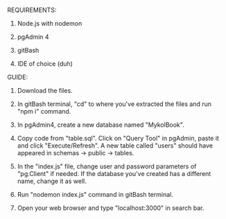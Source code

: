 REQUIREMENTS:

1. Node.js with nodemon

2. pgAdmin 4

3. gitBash

4. IDE of choice (duh)


GUIDE:

1. Download the files. 

2. In gitBash terminal, "cd" to where you've extracted the files and run "npm i" command.

3. In pgAdmin4, create a new database named "MykolBook". 

4. Copy code from "table.sql". Click on "Query Tool" in pgAdmin, paste it and click "Execute/Refresh". A new table called "users" should have appeared in schemas -> public -> tables. 

5. In the "index.js" file, change user and password parameters of "pg.Client" if needed. If the database you've created has a different name, change it as well. 

6. Run "nodemon index.js" command in gitBash terminal. 

7. Open your web browser and type "localhost:3000" in search bar. 
